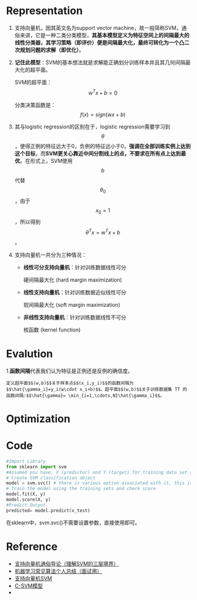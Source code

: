 # Representation
1. 支持向量机，因其英文名为support vector machine，故一般简称SVM，通俗来讲，它是一种二类分类模型，**其基本模型定义为特征空间上的间隔最大的线性分类器，其学习策略（即评价）便是间隔最大化，最终可转化为一个凸二次规划问题的求解（即优化）**。

2. **记住此模型**：SVM的基本想法就是求解能正确划分训练样本并且其几何间隔最大化的超平面。
   
    SVM的超平面：$$w^Tx+b=0$$

    分类决策函数是：$$f(x)=sign(wx+b)$$

3. 其与logistic regression的区别在于，logistic regression需要学习到$$\theta$$，使得正例的特征远大于0，负例的特征远小于0，**强调在全部训练实例上达到这个目标**，而**SVM更关心靠近中间分割线上的点，不要求在所有点上达到最优**。在形式上，SVM使用$$b$$代替$$\theta_0$$，由于$$x_0=1$$，所以得到$$\theta^Tx=w^Tx+b$$。

4. 支持向量机一共分为三种情况：
    - **线性可分支持向量机**：针对训练数据线性可分
        
        硬间隔最大化 (hard margin maximization)
    - **线性支持向量机**：针对训练数据近似线性可分
        
        软间隔最大化 (soft margin maximization)
    - **非线性支持向量机**：针对训练数据线性不可分
        
        核函数 (kernel function)

# Evalution
1.**函数间隔**代表我们认为特征是正例还是反例的确信度。
    
    定义超平面$$(w,b)$$关于样本点$$(x_i,y_i)$$的函数间隔为$$\hat{\gamma_i}=y_i(w\cdot x_i+b)$$。超平面$$(w,b)$$关于训练数据集 TT 的函数间隔:$$\hat{\gamma}= \min_{i=1,\cdots,N}\hat{\gamma_i}$$。

# Optimization

# Code
```python
#Import Library
from sklearn import svm
#Assumed you have, X (predictor) and Y (target) for training data set and x_test(predictor) of test_dataset
# Create SVM classification object 
model = svm.svc() # there is various option associated with it, this is simple for classification. You can refer the link(http://scikit-learn.org/stable/modules/svm.html), for more detail.
# Train the model using the training sets and check score
model.fit(X, y)
model.score(X, y)
#Predict Output
predicted= model.predict(x_test)
```
在sklearn中，svm.svc()不需要设置参数，直接使用即可。

# Reference
- [支持向量机通俗导论（理解SVM的三层境界）](http://blog.csdn.net/v_july_v/article/details/7624837)
- [机器学习常见算法个人总结（面试用）](http://kubicode.me/2015/08/16/Machine%20Learning/Algorithm-Summary-for-Interview/)
- [支持向量机SVM](https://clyyuanzi.gitbooks.io/julymlnotes/content/svm.html)
- [C-SVM模型](https://json0071.gitbooks.io/svm/content/c-svm.html)
- 